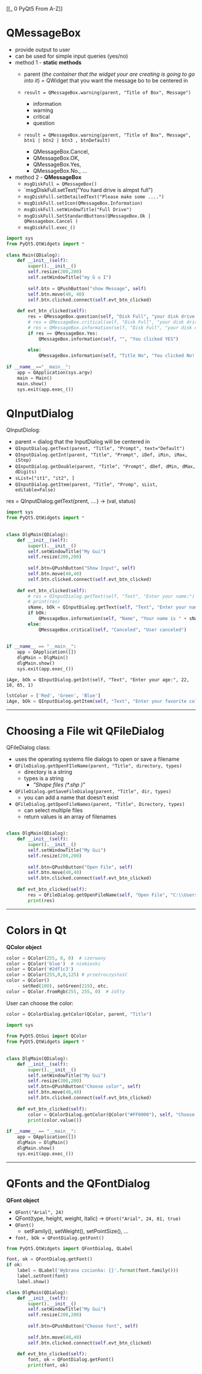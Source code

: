 [[_ 0 PyQt5 From A-Z]]


# QMessageBox
- provide output to user
- can be used for simple input queries (yes/no)
- method 1 - **static methods**
	- parent (*the container that the widget your are creating is going to go into it*) = QWidget that you want the message bo to be centered in 
	- `result = QMessageBox.warning(parent, "Title of Box", Message")`
		- information
		- warning
		- critical
		- question

	- `result = QMessageBox.warning(parent, "Title of Box", Message", btn1 | btn2 | btn3 , btnDefault)`
		- QMessageBox.Cancel, 
		- QMessageBox.OK,
		- QMessageBox.Yes,
		- QMessageBox.No., ... 
- method 2 - **QMessageBox**
	- `msgDiskFull = QMessageBox()`
	- `msgDiskFull.setText("You hard drive is almpst full")
	- `msgDiskFull.setDetailedText("Please make some ....")` 
	- `msgDiskFull.setIcon(QMessageBox.Information)` 
	- `msgDiskFull.setWindowTitle("Full Drive")` 
	-  `msgDiskFull.SetStandardButtons(QMessageBox.Ok | QMessagebox.Cancel )` 
	- `msgDiskFull.exec_()` 

```python
import sys  
from PyQt5.QtWidgets import *  
  
class Main(QDialog):  
    def __init__(self):  
        super().__init__()  
        self.resize(200,200)  
        self.setWindowTitle("my G u I")  
  
        self.btn = QPushButton("show Message", self)  
        self.btn.move(40, 40)  
        self.btn.clicked.connect(self.evt_btn_clicked)  
  
    def evt_btn_clicked(self):  
        res = QMessageBox.question(self, "Disk Full", "your disk drive is almost full")  
        # res = QMessageBox.critical(self, "Disk Full", "your disk drive is almost full")  
        # res = QMessageBox.information(self, "Disk Full", "your disk drive is almost full")        # print(res)  
        if res == QMessageBox.Yes:  
            QMessageBox.information(self, "", "You clicked YES")  
  
        else:  
            QMessageBox.information(self, "Title No", "You clicked No!!!!")  
  
if __name__=="__main__":  
    app = QApplication(sys.argv)  
    main = Main()  
    main.show()  
    sys.exit(app.exec_())
```


# QInputDialog
QInputDiolog:
- parent = dialog that the InputDialog will be centered in
- `QInputDialog.getText(parent, "Title", "Prompt", text="Default")`
- `QInputDialog.getInt(parent, "Title", "Prompt", iDef, iMin, iMax, iStep)`
- `QInputDialog.getDouble(parent, "Title", "Prompt", dDef, dMin, dMax, dDigits)`
- `sList=["it1", "it2", ]` 
- `QInputDialog.getItem(parent, "Title", "Promp", sList, editable=False)` 

res = QInputDialog.getText(prent, ....) -> (val, status)

```python
import sys  
from PyQt5.QtWidgets import *  
  
  
class DlgMain(QDialog):  
    def __init__(self):  
        super().__init__()  
        self.setWindowTitle("My Gui")  
        self.resize(200,200)  
  
        self.btn=QPushButton("Show Input", self)  
        self.btn.move(40,40)  
        self.btn.clicked.connect(self.evt_btn_clicked)  
  
    def evt_btn_clicked(self):  
        # res = QInputDialog.getText(self, "Text", "Enter your name:")  
        # print(res)        
        sName, bOk = QInputDialog.getText(self, "Text", "Enter your name:")  
        if bOk:  
            QMessageBox.information(self, "Name", "Your name is " + sName)  
        else:  
            QMessageBox.critical(self, "Canceled", "User canceled")  
  
  
if __name__ == "__main__":  
    app = QApplication([])  
    dlgMain = DlgMain()  
    dlgMain.show()  
    sys.exit(app.exec_())
```


`iAge, bOk = QInputDialog.getInt(self, "Text", "Enter your age:", 22, 18, 65, 1)`

```python
lstColor = ['Red', 'Green', 'Blue']  
iAge, bOk = QInputDialog.getItem(self, "Text", "Enter your favorite color:", lstColor, editable=False)
```


---
# Choosing a File wit QFileDialog

QFileDialog class:
- uses the operating systems file dialogs to open or save a filename
- `QFileDialog.getOpenFIleName(parent, "Title", directory, types)`
	- directory is a string
	- types is a string
		- *"Shape files (\*.shp )"*
- `QFileDialog.getSaveFileDialog(parent, "Title", dir, types)`
	- you can add a name that doesn't exist
- `QFileDialog.getOpenFileNames(parent, "Title", Directory, types)`
	- can select multiple files
	- return values is an array of filenames

```python
  
class DlgMain(QDialog):  
    def __init__(self):  
        super().__init__()  
        self.setWindowTitle("My Gui")  
        self.resize(200,200)  
  
        self.btn=QPushButton("Open File", self)  
        self.btn.move(40,40)  
        self.btn.clicked.connect(self.evt_btn_clicked)  
  
    def evt_btn_clicked(self):  
        res = QFileDialog.getOpenFileName(self, "Open File", "C:\\Users\\jarek\\Prog", "JPG File (*.jpg);; PNG Files(*.png);; All files (*.*)")  
        print(res)
```

---
# Colors in Qt
**QColor object** 
```python
color = QColor(255, 0, 0)  # czerwony
color = QColor('blue')  # niebieski
color = QColor('#2df1c3')
color = QColor(255,0,0,125) # przeźroczystość
color = QColor()
	- setRed(100), setGreen(219), etc.
color = QColor.fromRgb(255, 255, 0)  # żółty
```

User can choose the color:
```python
color = QColorDialog.getColor(QColor, parent, "Title")
```


```python
import sys  
  
from PyQt5.QtGui import QColor  
from PyQt5.QtWidgets import *  
  
  
class DlgMain(QDialog):  
    def __init__(self):  
        super().__init__()  
        self.setWindowTitle("My Gui")  
        self.resize(200,200)  
        self.btn=QPushButton("Choose color", self)  
        self.btn.move(40,40)  
        self.btn.clicked.connect(self.evt_btn_clicked)  
  
    def evt_btn_clicked(self):  
        color = QColorDialog.getColor(QColor("#FF0000"), self, "Choose Color")  
        print(color.value())  
    
if __name__ == "__main__":  
    app = QApplication([])  
    dlgMain = DlgMain()  
    dlgMain.show()  
    sys.exit(app.exec_())
```

----
# QFonts and the QFontDialog
**QFont object**
- `QFont("Arial", 24)` 
- QFont(type, height, weight, italic) -> `QFont("Arial", 24, 81, true)`
- `QFont()`
	- setFamily(), setWeight(), setPointSize(), ...
- `font, bOk = QFontDialog.getFont()`

```python
from PyQt5.QtWidgets import QFontDialog, QLabel

font, ok = QFontDialog.getFont()
if ok:
    label = QLabel('Wybrana czcionka: {}'.format(font.family()))
    label.setFont(font)
    label.show()
```

```python
class DlgMain(QDialog):  
    def __init__(self):  
        super().__init__()  
        self.setWindowTitle("My Gui")  
        self.resize(200,200)  
  
        self.btn=QPushButton("Choose font", self)  
  
        self.btn.move(40,40)  
        self.btn.clicked.connect(self.evt_btn_clicked)  
  
    def evt_btn_clicked(self):  
        font, ok = QFontDialog.getFont()  
        print(font, ok)
```

































